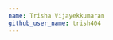 ```yaml
---
name: Trisha Vijayekkumaran
github_user_name: trish404
---                                            
```

